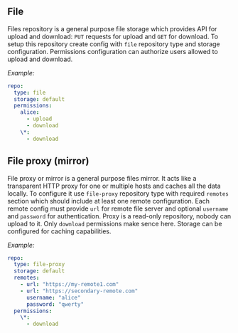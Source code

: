 
## File

Files repository is a general purpose file storage which provides API for upload and download: `PUT` requests for upload and `GET` for download.
To setup this repository create config with `file` repository type and storage configuration. Permissions configuration can authorize
users allowed to upload and download.

*Example:*
```yaml
repo:
  type: file
  storage: default
  permissions:
    alice:
      - upload
      - download
    \*:
      - download
```

## File proxy (mirror)

File proxy or mirror is a general purpose files mirror. It acts like a transparent HTTP proxy for one or multiple hosts
and caches all the data locally. To configure it use `file-proxy` repository type with required `remotes` section which should include at least
one remote configuration. Each remote config must provide `url` for remote file server and optional `username` and `password` for authentication.
Proxy is a read-only repository, nobody can upload to it. Only `download` permissions make sence here. Storage can be configured for
caching capabilities.

*Example:*
```yaml
repo:
  type: file-proxy
  storage: default
  remotes:
    - url: "https://my-remote1.com"
    - url: "https://secondary-remote.com"
      username: "alice"
      password: "qwerty"
  permissions:
    \*:
      - download
```
